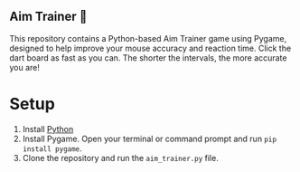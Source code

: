 ## Aim Trainer 🎯
This repository contains a Python-based Aim Trainer game using Pygame, designed to help improve your mouse accuracy and reaction time. Click the dart board as fast as you can. The shorter the intervals, the more accurate you are!

# Setup
1. Install [Python](https://www.python.org/downloads/)
2. Install Pygame. Open your terminal or command prompt and run `pip install pygame`.
3. Clone the repository and run the `aim_trainer.py` file.
